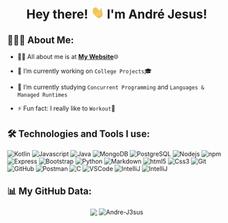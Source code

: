 <h1 align="center">Hey there! <img src="https://raw.githubusercontent.com/ABSphreak/ABSphreak/master/gifs/Hi.gif" width="30px"> I'm André Jesus!</h1>

## 👨🏻‍💻 About Me:

- 🙋‍♂️ All about me is at **[My Website](https://andre-j3sus.github.io/)**🌐

- 🔭 I’m currently working on `College Projects`🎓

- 🌱 I’m currently studying `Concurrent Programming` and `Languages & Managed Runtimes` 

- ⚡ Fun fact: I really like to `Workout`💪

## 🛠️ Technologies and Tools I use:

<p>
 <img alt="Kotlin" src="https://img.shields.io/badge/kotlin-%230095D5.svg?style=for-the-badge&logo=kotlin&logoColor=white" height="25px"/>
 <img alt="Javascript" src="https://img.shields.io/badge/JavaScript-323330?style=for-the-badge&logo=javascript&logoColor=F7DF1E"  height="25px"/>
 <img alt="Java" src="https://img.shields.io/badge/java-%23ED8B00.svg?style=for-the-badge&logo=java&logoColor=white" height="25px"/>
 <img alt="MongoDB" src="https://img.shields.io/badge/-MongoDB-13aa52?style=flat-square&logo=mongodb&logoColor=white"  height="25px"/>
 <img alt="PostgreSQL" src="https://img.shields.io/badge/postgres-%23316192.svg?style=for-the-badge&logo=postgresql&logoColor=white"  height="25px"/>
 <img alt="Nodejs" src="https://img.shields.io/badge/-Nodejs-43853d?style=flat-square&logo=Node.js&logoColor=white"  height="25px"/>
 <img alt="npm" src="https://img.shields.io/badge/NPM-%23000000.svg?style=for-the-badge&logo=npm&logoColor=white" height="25px"/>
 <img alt="Express" src="https://img.shields.io/badge/express.js-%23404d59.svg?style=for-the-badge&logo=express&logoColor=%2361DAFB" height="25px"/>
 <img alt="Bootstrap" src="https://img.shields.io/badge/Bootstrap-563D7C?style=for-the-badge&logo=bootstrap&logoColor=white" height="25px"/>
 <img alt="Python" src="https://img.shields.io/badge/Python-14354C?style=for-the-badge&logo=python&logoColor=white" height="25px"/>
 <img alt="Markdown" src="https://img.shields.io/badge/Markdown-000000?style=for-the-badge&logo=markdown&logoColor=white"  height="25px"/>
 <img alt="html5" src="https://img.shields.io/badge/HTML5-E34F26?style=for-the-badge&logo=html5&logoColor=white" height="25px"/>
 <img alt="Css3" src="https://img.shields.io/badge/CSS3-1572B6?style=for-the-badge&logo=css3&logoColor=white" height="25px"/>
 <img alt="Git" src="https://img.shields.io/badge/-Git-F05032?style=flat-square&logo=git&logoColor=white" height="25px"/>
 <img alt="GitHub" src="https://img.shields.io/badge/github-%23121011.svg?style=for-the-badge&logo=github&logoColor=white" height="25px"/>
 <img alt="Postman" src="https://img.shields.io/badge/-Postman-00C7B7?style=flat-square&logo=postman&logoColor=white" height="25px"/>
 <img alt="C" src="https://img.shields.io/badge/c-%2300599C.svg?style=for-the-badge&logo=c&logoColor=white" height="25px"/>
 <img alt="VSCode" src="https://img.shields.io/badge/Visual%20Studio%20Code-0078d7.svg?style=for-the-badge&logo=visual-studio-code&logoColor=white" height="25px"/>
 <img alt="IntelliJ" src="https://img.shields.io/badge/IntelliJIDEA-000000.svg?style=for-the-badge&logo=intellij-idea&logoColor=white" height="25px"/>
 <img alt="IntelliJ" src="https://img.shields.io/badge/pycharm-143?style=for-the-badge&logo=pycharm&logoColor=black&color=black&labelColor=green" height="25px"/>
</p>

## 📊 My GitHub Data:

<div align="center">
  <img align="center" src="https://github-readme-stats.anuraghazra1.vercel.app/api?username=Andre-J3sus&show_icons=true" />
  <img align="center" src="https://github-readme-streak-stats.herokuapp.com/?user=Andre-J3sus&" alt="Andre-J3sus" />
</div>
